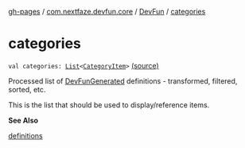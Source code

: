 [gh-pages](../../index.md) / [com.nextfaze.devfun.core](../index.md) / [DevFun](index.md) / [categories](./categories.md)

# categories

`val categories: `[`List`](https://kotlinlang.org/api/latest/jvm/stdlib/kotlin.collections/-list/index.html)`<`[`CategoryItem`](../../com.nextfaze.devfun.category/-category-item/index.md)`>` [(source)](https://github.com/NextFaze/dev-fun/tree/master/devfun/src/main/java/com/nextfaze/devfun/core/DevFun.kt#L434)

Processed list of [DevFunGenerated](../../com.nextfaze.devfun.generated/-dev-fun-generated/index.md) definitions - transformed, filtered, sorted, etc.

This is the list that should be used to display/reference items.

**See Also**

[definitions](definitions.md)

